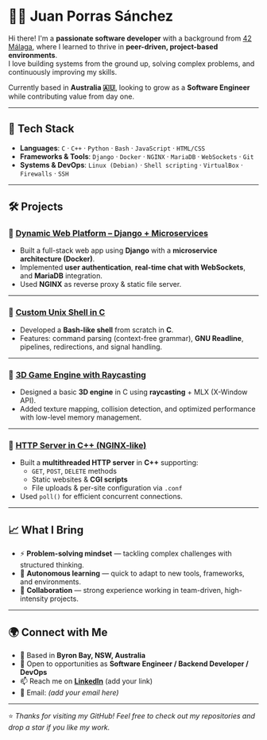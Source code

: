 # 👨‍💻 Juan Porras Sánchez

Hi there! I'm a **passionate software developer** with a background from [42 Málaga](https://42malaga.com/), where I learned to thrive in **peer-driven, project-based environments**.  
I love building systems from the ground up, solving complex problems, and continuously improving my skills.  

Currently based in **Australia 🇦🇺**, looking to grow as a **Software Engineer** while contributing value from day one.  

---

## 🚀 Tech Stack

- **Languages**: `C` · `C++` · `Python` · `Bash` · `JavaScript` · `HTML/CSS`
- **Frameworks & Tools**: `Django` · `Docker` · `NGINX` · `MariaDB` · `WebSockets` · `Git`
- **Systems & DevOps**: `Linux (Debian)` · `Shell scripting` · `VirtualBox` · `Firewalls` · `SSH`

---

## 🛠️ Projects

### 🔹 [Dynamic Web Platform – Django + Microservices](#)
- Built a full-stack web app using **Django** with a **microservice architecture (Docker)**.  
- Implemented **user authentication**, **real-time chat with WebSockets**, and **MariaDB** integration.  
- Used **NGINX** as reverse proxy & static file server.  

---

### 🔹 [Custom Unix Shell in C](#)
- Developed a **Bash-like shell** from scratch in **C**.  
- Features: command parsing (context-free grammar), **GNU Readline**, pipelines, redirections, and signal handling.  

---

### 🔹 [3D Game Engine with Raycasting](#)
- Designed a basic **3D engine** in C using **raycasting** + MLX (X-Window API).  
- Added texture mapping, collision detection, and optimized performance with low-level memory management.  

---

### 🔹 [HTTP Server in C++ (NGINX-like)](#)
- Built a **multithreaded HTTP server** in **C++** supporting:  
  - `GET`, `POST`, `DELETE` methods  
  - Static websites & **CGI scripts**  
  - File uploads & per-site configuration via `.conf`  
- Used `poll()` for efficient concurrent connections.  

---

## 📈 What I Bring
- ⚡ **Problem-solving mindset** — tackling complex challenges with structured thinking.  
- 🌱 **Autonomous learning** — quick to adapt to new tools, frameworks, and environments.  
- 🤝 **Collaboration** — strong experience working in team-driven, high-intensity projects.  

---

## 🌍 Connect with Me

- 📍 Based in **Byron Bay, NSW, Australia**
- 💼 Open to opportunities as **Software Engineer / Backend Developer / DevOps**
- 📫 Reach me on **[LinkedIn](https://www.linkedin.com/)** (add your link)  
- 📧 Email: *(add your email here)*  

---

⭐️ *Thanks for visiting my GitHub! Feel free to check out my repositories and drop a star if you like my work.*  
